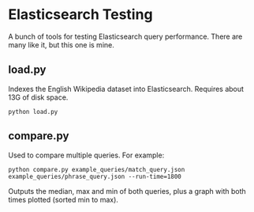 # Elasticsearch Testing

A bunch of tools for testing Elasticsearch query performance. There are many like it, but this one is mine.

## load.py

Indexes the English Wikipedia dataset into Elasticsearch. Requires about 13G of disk space.

```
python load.py
```

## compare.py

Used to compare multiple queries. For example:

```
python compare.py example_queries/match_query.json example_queries/phrase_query.json --run-time=1800
```

Outputs the median, max and min of both queries, plus a graph with both times plotted (sorted min to max).
